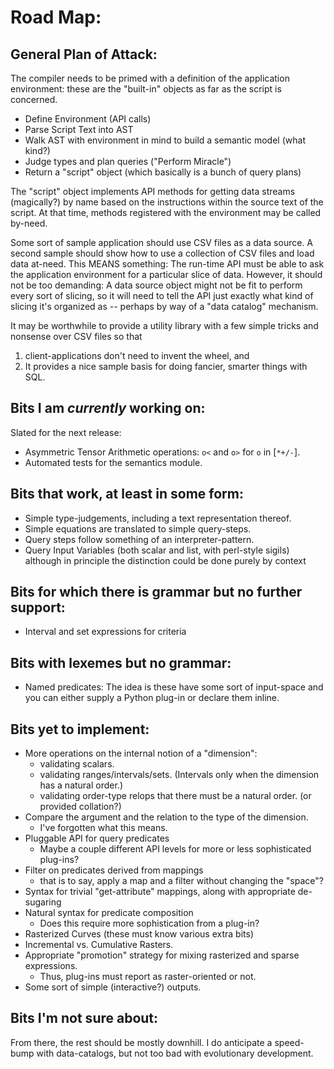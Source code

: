 # Road Map:

## General Plan of Attack:

The compiler needs to be primed with a definition of the application environment:
these are the "built-in" objects as far as the script is concerned.

* Define Environment (API calls)
* Parse Script Text into AST
* Walk AST with environment in mind to build a semantic model (what kind?)
* Judge types and plan queries ("Perform Miracle")
* Return a "script" object (which basically is a bunch of query plans)

The "script" object implements API methods for getting data streams (magically?)
by name based on the instructions within the source text of the script. At that
time, methods registered with the environment may be called by-need.

Some sort of sample application should use CSV files as a data source.
A second sample should show how to use a collection of CSV files and
load data at-need. This MEANS something: The run-time API must be able
to ask the application environment for a particular slice of data.
However, it should not be too demanding: A data source object might not
be fit to perform every sort of slicing, so it will need to tell the
API just exactly what kind of slicing it's organized as -- perhaps by
way of a "data catalog" mechanism.

It may be worthwhile to provide a utility library with a few simple tricks
and nonsense over CSV files so that
1. client-applications don't need to invent the wheel, and
2. It provides a nice sample basis for doing fancier, smarter things with SQL.

## Bits I am *currently* working on:

Slated for the next release:

* Asymmetric Tensor Arithmetic operations: `o<` and `o>` for `o` in [`*+/-`].
* Automated tests for the semantics module.

## Bits that work, at least in some form:

* Simple type-judgements, including a text representation thereof.
* Simple equations are translated to simple query-steps.
* Query steps follow something of an interpreter-pattern.
* Query Input Variables (both scalar and list, with perl-style sigils)
  although in principle the distinction could be done purely by context


## Bits for which there is grammar but no further support:

* Interval and set expressions for criteria

## Bits with lexemes but no grammar:
* Named predicates: The idea is these have some sort of input-space
  and you can either supply a Python plug-in or declare them inline.

## Bits yet to implement:

* More operations on the internal notion of a "dimension":
  * validating scalars.
  * validating ranges/intervals/sets. (Intervals only when the dimension has a natural order.)
  * validating order-type relops that there must be a natural order. (or provided collation?)
* Compare the argument and the relation to the type of the dimension.
  * I've forgotten what this means.
* Pluggable API for query predicates
  * Maybe a couple different API levels for more or less sophisticated plug-ins?
* Filter on predicates derived from mappings
  * that is to say, apply a map and a filter without changing the "space"?
* Syntax for trivial "get-attribute" mappings,
  along with appropriate de-sugaring
* Natural syntax for predicate composition
  * Does this require more sophistication from a plug-in?
* Rasterized Curves (these must know various extra bits)
* Incremental vs. Cumulative Rasters.
* Appropriate "promotion" strategy for mixing rasterized
  and sparse expressions.
  * Thus, plug-ins must report as raster-oriented or not.
* Some sort of simple (interactive?) outputs.

## Bits I'm not sure about:

From there, the rest should be mostly downhill. I do anticipate a speed-bump
with data-catalogs, but not too bad with evolutionary development.
